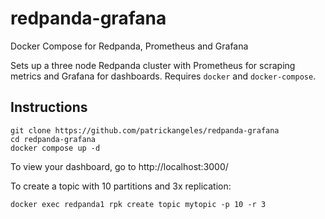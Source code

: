 # redpanda-grafana
Docker Compose for Redpanda, Prometheus and Grafana

Sets up a three node Redpanda cluster with Prometheus for scraping metrics and Grafana for dashboards.
Requires `docker` and `docker-compose`.

## Instructions

```
git clone https://github.com/patrickangeles/redpanda-grafana
cd redpanda-grafana
docker compose up -d
```

To view your dashboard, go to http://localhost:3000/

To create a topic with 10 partitions and 3x replication:

```
docker exec redpanda1 rpk create topic mytopic -p 10 -r 3
```

